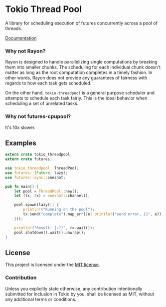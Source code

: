 # Tokio Thread Pool

A library for scheduling execution of futures concurrently across a pool of
threads.

[Documentation](https://docs.rs/tokio-threadpool/0.1.14/tokio_threadpool)

### Why not Rayon?

Rayon is designed to handle parallelizing single computations by breaking them
into smaller chunks. The scheduling for each individual chunk doesn't matter as
long as the root computation completes in a timely fashion. In other words,
Rayon does not provide any guarantees of fairness with regards to how each task
gets scheduled.

On the other hand, `tokio-threadpool` is a general purpose scheduler and
attempts to schedule each task fairly. This is the ideal behavior when
scheduling a set of unrelated tasks.

### Why not futures-cpupool?

It's 10x slower.

## Examples

```rust
extern crate tokio_threadpool;
extern crate futures;

use tokio_threadpool::ThreadPool;
use futures::{Future, lazy};
use futures::sync::oneshot;

pub fn main() {
    let pool = ThreadPool::new();
    let (tx, rx) = oneshot::channel();

    pool.spawn(lazy(|| {
        println!("Running on the pool");
        tx.send("complete").map_err(|e| println!("send error, {}", e))
    }));

    println!("Result: {:?}", rx.wait());
    pool.shutdown().wait().unwrap();
}
```

## License

This project is licensed under the [MIT license](LICENSE).

### Contribution

Unless you explicitly state otherwise, any contribution intentionally submitted
for inclusion in Tokio by you, shall be licensed as MIT, without any additional
terms or conditions.
